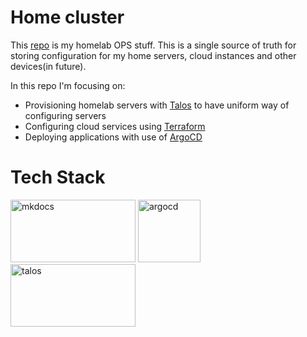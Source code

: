 # Home cluster

This [repo](https://github.com/mmalyska/home-ops) is my homelab OPS stuff. This is a single source of truth for storing configuration for my home servers, cloud instances and other devices(in future).

In this repo I'm focusing on:

* Provisioning homelab servers with [Talos](https://talos.dev) to have uniform way of configuring servers
* Configuring cloud services using [Terraform](https://www.terraform.io)
* Deploying applications with use of [ArgoCD](https://argo-cd.readthedocs.io)

# Tech Stack
[<img src="https://user-images.githubusercontent.com/58349712/86569446-0c3ef280-bf8c-11ea-98ec-62432dd18e17.png" alt="mkdocs" style=";object-fit:cover;width:200px;height:100px"/>](https://www.mkdocs.org)
[<img src="https://argo-cd.readthedocs.io/en/stable/assets/logo.png" alt="argocd" style=";object-fit:cover;width:100px;height:100px"/>](https://argo-cd.readthedocs.io)
[<img src="https://www.talos.dev/images/logo.svg" alt="talos" style=";width:200px;height:100px"/>](https://talos.dev)
